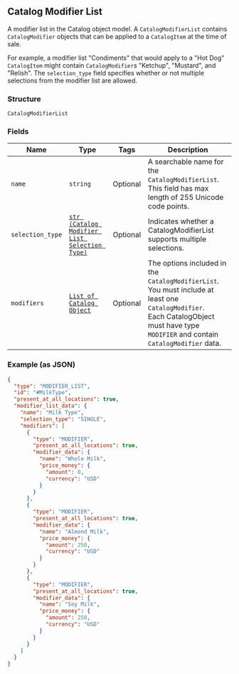 ## Catalog Modifier List

A modifier list in the Catalog object model. A `CatalogModifierList`
contains `CatalogModifier` objects that can be applied to a `CatalogItem` at
the time of sale.

For example, a modifier list "Condiments" that would apply to a "Hot Dog"
`CatalogItem` might contain `CatalogModifier`s "Ketchup", "Mustard", and "Relish".
The `selection_type` field specifies whether or not multiple selections from
the modifier list are allowed.

### Structure

`CatalogModifierList`

### Fields

| Name | Type | Tags | Description |
|  --- | --- | --- | --- |
| `name` | `string` | Optional | A searchable name for the `CatalogModifierList`. This field has max length of 255 Unicode code points. |
| `selection_type` | [`str (Catalog Modifier List Selection Type)`]($m/CatalogModifierListSelectionType) | Optional | Indicates whether a CatalogModifierList supports multiple selections. |
| `modifiers` | [`List of Catalog Object`]($m/CatalogObject) | Optional | The options included in the `CatalogModifierList`.<br>You must include at least one `CatalogModifier`.<br>Each CatalogObject must have type `MODIFIER` and contain<br>`CatalogModifier` data. |

### Example (as JSON)

```json
{
  "type": "MODIFIER_LIST",
  "id": "#MilkType",
  "present_at_all_locations": true,
  "modifier_list_data": {
    "name": "Milk Type",
    "selection_type": "SINGLE",
    "modifiers": [
      {
        "type": "MODIFIER",
        "present_at_all_locations": true,
        "modifier_data": {
          "name": "Whole Milk",
          "price_money": {
            "amount": 0,
            "currency": "USD"
          }
        }
      },
      {
        "type": "MODIFIER",
        "present_at_all_locations": true,
        "modifier_data": {
          "name": "Almond Milk",
          "price_money": {
            "amount": 250,
            "currency": "USD"
          }
        }
      },
      {
        "type": "MODIFIER",
        "present_at_all_locations": true,
        "modifier_data": {
          "name": "Soy Milk",
          "price_money": {
            "amount": 250,
            "currency": "USD"
          }
        }
      }
    ]
  }
}
```

